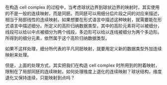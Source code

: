 在构造 cell complex 的过程中，当考虑球状边界到球状边界的映射时，其实使用的不是一般的连续映射，而是同胚。而同胚可以用细分后片段之间的对应来描述，相当于局部线性的连续映射。如果想要在形式语言中描述这种映射，就需要能在形式语言中描述细分。所定义的高阶归纳数据类型，其中的高阶元素将可以被细分，线段可以给以中点被细分为两个线段，多边形可以给以连线被细分为两个多边形。所得到的细分元素，依然属于这个高阶归纳数据类型。

如果不这样处理，细分所代表的平凡同胚映射，就要用定义新的数据类型外加连续映射来处理。

但是，上面的处理方式，其实把我们在构造 cell complex 时所用到的附着映射，限制在了局部同胚的连续映射。如何处理维度上退化的连续映射？球状结构，维度退化又保持连续，只能映射到点吗？

